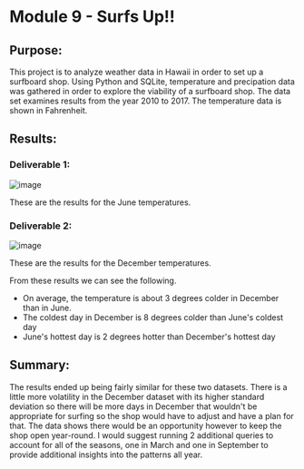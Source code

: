 # Module 9 - Surfs Up!!

## Purpose:

This project is to analyze weather data in Hawaii in order to set up a surfboard shop. Using Python and SQLite, temperature and precipation data was gathered in order to explore
the viability of a surfboard shop. The data set examines results from the year 2010 to 2017. The temperature data is shown in Fahrenheit. 

## Results:
### Deliverable 1:

![image](https://user-images.githubusercontent.com/78934120/116736326-bd03fb80-a9bd-11eb-9044-487b1a8b8ae7.png)

These are the results for the June temperatures.

### Deliverable 2:

![image](https://user-images.githubusercontent.com/78934120/116748704-cdbc6d80-a9cd-11eb-9e75-16b143e3b431.png)

These are the results for the December temperatures.

From these results we can see the following.

- On average, the temperature is about 3 degrees colder in December than in June.
- The coldest day in December is 8 degrees colder than June's coldest day
- June's hottest day is 2 degrees hotter than December's hottest day

## Summary:

The results ended up being fairly similar for these two datasets. There is a little more volatility in the December dataset with its higher standard deviation so there will be
more days in December that wouldn't be appropriate for surfing so the shop would have to adjust and have a plan for that. The data shows there would be an opportunity however 
to keep the shop open year-round. I would suggest running 2 additional queries to account for all of the seasons, one in March and one in September to provide additional insights
into the patterns all year. 

